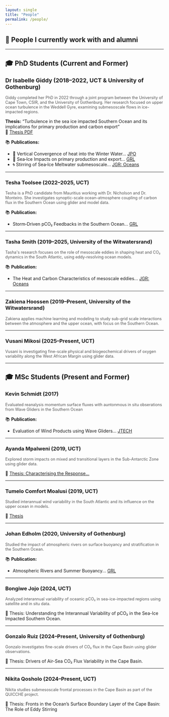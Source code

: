 ```yaml
---
layout: single
title: "People"
permalink: /people/
---
```


## 👥 People I currently work with and alumni

---

## 🎓 PhD Students (Current and Former)

### <span style="font-size: 1.1em;">Dr Isabelle Giddy (2018–2022, UCT & University of Gothenburg)</span>
<p style="font-size: 0.9em; color: #555;">
Giddy completed her PhD in 2022 through a joint program between the University of Cape Town, CSIR, and the University of Gothenburg. Her research focused on upper ocean turbulence in the Weddell Gyre, examining submesoscale flows in ice-impacted regions.
</p>

**Thesis:** “Turbulence in the sea ice impacted Southern Ocean and its implications for primary production and carbon export”  
📄 [Thesis PDF](https://gupea.ub.gu.se/bitstream/handle/2077/71340/Isabelle%20Giddy_kappa.pdf?sequence=4)

📚 **Publications:**
- 🧊 Vertical Convergence of heat into the Winter Water... [JPO](http://dx.doi.org/10.1175/JPO-D-22-0259.1)
- 🌊 Sea‐Ice Impacts on primary production and export... [GRL](http://dx.doi.org/10.1029/2023GL103695)
- 🌀 Stirring of Sea‐Ice Meltwater submesoscale... [JGR: Oceans](http://dx.doi.org/10.1029/2020JC016814)

---

### Tesha Toolsee (2022–2025, UCT)
<p style="font-size: 0.9em; color: #555;">
Tesha is a PhD candidate from Mauritius working with Dr. Nicholson and Dr. Monteiro. She investigates synoptic-scale ocean-atmosphere coupling of carbon flux in the Southern Ocean using glider and model data.
</p>

📚 **Publication:**
- Storm‐Driven pCO₂ Feedbacks in the Southern Ocean... [GRL](http://dx.doi.org/10.1029/2023GL107804)

---

### Tasha Smith (2019–2025, University of the Witwatersrand)
<p style="font-size: 0.9em; color: #555;">
Tasha's research focuses on the role of mesoscale eddies in shaping heat and CO₂ dynamics in the South Atlantic, using eddy-resolving ocean models.
</p>

📚 **Publication:**
- The Heat and Carbon Characteristics of mesoscale eddies... [JGR: Oceans](http://dx.doi.org/10.1029/2023JC020337)

---

### Zakiena Hoossen (2019–Present, University of the Witwatersrand)
<p style="font-size: 0.9em; color: #555;">
Zakiena applies machine learning and modeling to study sub-grid scale interactions between the atmosphere and the upper ocean, with focus on the Southern Ocean.
</p>

---

### Vusani Mikosi (2025–Present, UCT)
<p style="font-size: 0.9em; color: #555;">
Vusani is investigating fine-scale physical and biogeochemical drivers of oxygen variability along the West African Margin using glider data.
</p>

---

## 🎓 MSc Students (Present and Former)

### Kevin Schmidt (2017)
<p style="font-size: 0.9em; color: #555;">
Evaluated reanalysis momentum surface fluxes with auntonmous in situ obserations from Wave Gliders in the Southern Ocean
</p>

📚 **Publication:**
- Evaluation of Wind Products using Wave Gliders... [JTECH](http://dx.doi.org/10.1175/jtech-d-17-0079.1)

---

### Ayanda Mpalweni (2019, UCT)
<p style="font-size: 0.9em; color: #555;">
Explored storm impacts on mixed and transitional layers in the Sub-Antarctic Zone using glider data.
</p>

📄 [Thesis: Characterising the Response...](https://open.uct.ac.za/handle/11427/31796)

---

### Tumelo Comfort Moalusi (2019, UCT)
<p style="font-size: 0.9em; color: #555;">
Studied interannual wind variability in the South Atlantic and its influence on the upper ocean in models.
</p>

📄 [Thesis](https://open.uct.ac.za/handle/11427/31821)

---

### Johan Edholm (2020, University of Gothenburg)
<p style="font-size: 0.9em; color: #555;">
Studied the impact of atmospheric rivers on surface buoyancy and stratification in the Southern Ocean.
</p>

📚 **Publication:**  
- Atmospheric Rivers and Summer Buoyancy... [GRL](http://dx.doi.org/10.1029/2022GL100149)

---

### Bongiwe Jojo (2024, UCT)
<p style="font-size: 0.9em; color: #555;">
Analyzed interannual variability of oceanic pCO₂ in sea-ice-impacted regions using satellite and in situ data.
</p>

📄 Thesis: Understanding the Interannual Variability of pCO₂ in the Sea-Ice Impacted Southern Ocean.

---

### Gonzalo Ruiz (2024–Present, University of Gothenburg)
<p style="font-size: 0.9em; color: #555;">
Gonzalo investigates fine-scale drivers of CO₂ flux in the Cape Basin using glider observations.
</p>

📄 Thesis: Drivers of Air-Sea CO₂ Flux Variability in the Cape Basin.

---

### Nikita Qosholo (2024–Present, UCT)
<p style="font-size: 0.9em; color: #555;">
Nikita studies submesoscale frontal processes in the Cape Basin as part of the QUICCHE project.
</p>

📄 Thesis: Fronts in the Ocean’s Surface Boundary Layer of the Cape Basin: The Role of Eddy Stirring 
